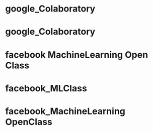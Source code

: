 # google_Colaboratory
# google_Colaboratory
# facebook MachineLearning Open Class
# facebook_MLClass
# facebook_MachineLearning OpenClass
